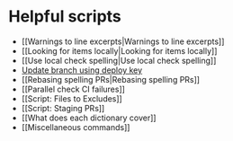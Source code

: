 # Helpful scripts

- [[Warnings to line excerpts|Warnings to line excerpts]]
- [[Looking for items locally|Looking for items locally]]
- [[Use local check spelling|Use local check spelling]]
- [Update branch using deploy key](https://github.com/check-spelling/check-spelling/wiki/Feature:-Update-with-deploy-key#script)
- [[Rebasing spelling PRs|Rebasing spelling PRs]]
- [[Parallel check CI failures]]
- [[Script: Files to Excludes]]
- [[Script: Staging PRs]]
- [[What does each dictionary cover]]
- [[Miscellaneous commands]]

